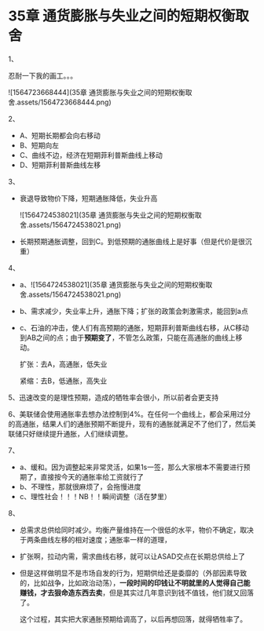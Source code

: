 # 35章 通货膨胀与失业之间的短期权衡取舍

1、

忍耐一下我的画工。。。

![1564723668444](35章 通货膨胀与失业之间的短期权衡取舍.assets/1564723668444.png)

2、

- A、短期长期都会向右移动
- B、短期向左
- C、曲线不边，经济在短期菲利普斯曲线上移动
- D、短期菲利普斯曲线左移

3、

- 衰退导致物价下降，短期通胀降低，失业升高

  ![1564724538021](35章 通货膨胀与失业之间的短期权衡取舍.assets/1564724538021.png)

- 长期预期通胀调整，回到C。到低预期的通胀曲线上是好事（但是代价是很沉重）



4、

- a、![1564724538021](35章 通货膨胀与失业之间的短期权衡取舍.assets/1564724538021.png)

- b、需求减少，失业率上升，通胀下降；扩张的政策会刺激需求，能回到a点

- c、石油的冲击，使人们有高预期的通胀，短期菲利普斯曲线右移，从C移动到AB之间的点；由于**预期变了**，不管怎么政策，只能在高通胀的曲线上移动。

  扩张：去A，高通胀，低失业

  紧缩：去B，低通胀，高失业



5、迅速改变的是理性预期，造成的牺牲率会很小，所以前者会更支持

6、美联储会使用通胀率去想办法控制到4%。在任何一个曲线上，都会采用过分的高通胀，结果人们的通胀预期不断提升，现有的通胀就满足不了他们了，然后美联储只好继续提升通胀，人们继续调整。



7、

- a、缓和。因为调整起来非常灵活，如果1s一签，那么大家根本不需要进行预期了，直接按今天的通胀率给工资就行了
- b、不理性，那就很麻烦了，会拖慢进度
- c、理性社会！！！NB！！瞬间调整（活在梦里）



8、

- 总需求总供给同时减少。均衡产量维持在一个很低的水平，物价不确定，取决于两条曲线左移的相对速度；通胀率一样的道理，

- 扩张啊，拉动内需，需求曲线右移，就可以让ASAD交点在长期总供给上了

- 但是这样做明显不是市场自发的行为，短期供给还是委靡的（外部因素导致的，比如战争，比如政治动荡），**一段时间的印钱让不明就里的人觉得自己能赚钱，才去狠命造东西去卖**，但是其实过几年意识到钱不值钱，他们就又回落了。

  这个过程，其实把大家通胀预期给调高了，以后再想回落，就得牺牲率了。